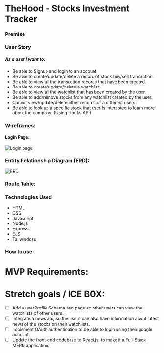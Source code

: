 # TheHood - Stocks Investment Tracker


### Premise


### User Story

##### As a user I want to:

- Be able to Signup and login to an account.
- Be able to create/update/delete a record of stock buy/sell transaction.
- Be able to view all the transaction records that have been created.
- Be able to create/update/delete a watchlist.
- Be able to view all the watchlist that has been created by the user.
- Be able to add/remove stocks from any watchlist created by the user.
- Cannot view/update/delete other records of a different users.
- Be able to look up a specific stock that user is interested to learn more about the company. (Using stocks API)


### Wireframes:

#### Login Page:
![Login page](https://user-images.githubusercontent.com/42398487/173120701-8999b8cd-8b5a-49af-96df-4c3833b6d921.png)





### Entity Relationship Diagram (ERD):

![ERD](https://user-images.githubusercontent.com/42398487/173120149-16b60d49-4697-4aa9-a17b-93f2babc60df.png)



### Route Table:



### Technologies Used

- HTML
- CSS
- Javascript
- Node.js
- Express
- EJS
- Tailwindcss

### How to use:



# MVP Requirements:



# Stretch goals / ICE BOX:

- [ ] Add a userProfile Schema and page so other users can view the watchlists of other users.
- [ ] Integrate a news api, so the users can also have information about latest news of the stocks on their watchlists.
- [ ] Implement OAuth authentication to be able to login using their google account.
- [ ] Update the front-end codebase to React.js, to make it a Full-Stack MERN application.

